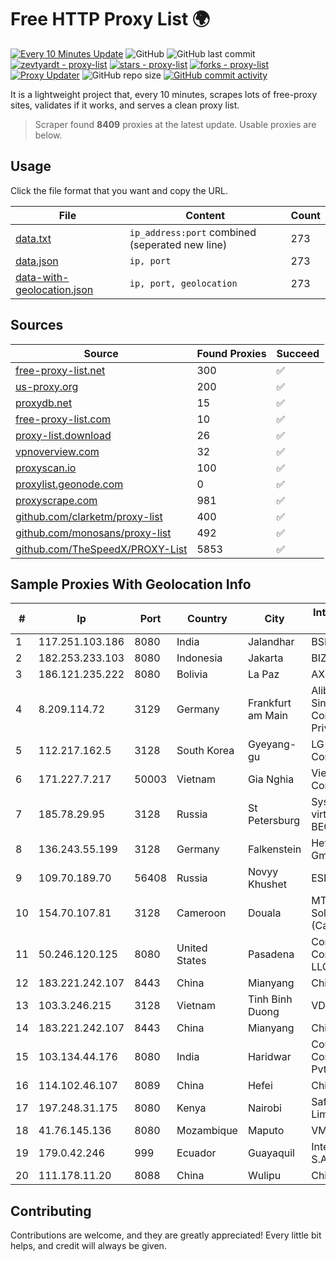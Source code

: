 
# Free HTTP Proxy List 🌍

[![Every 10 Minutes Update](https://github.com/mertguvencli/http-proxy-list/actions/workflows/main.yml/badge.svg?branch=main)](https://github.com/mertguvencli/http-proxy-list/actions/workflows/main.yml)
![GitHub](https://img.shields.io/github/license/mertguvencli/http-proxy-list)
![GitHub last commit](https://img.shields.io/github/last-commit/mertguvencli/http-proxy-list)
[![zevtyardt - proxy-list](https://img.shields.io/static/v1?label=zevtyardt&message=proxy-list&color=blue&logo=github)](https://github.com/zevtyardt/proxy-list "Go to GitHub repo")
[![stars - proxy-list](https://img.shields.io/github/stars/zevtyardt/proxy-list?style=social)](https://github.com/zevtyardt/proxy-list)
[![forks - proxy-list](https://img.shields.io/github/forks/zevtyardt/proxy-list?style=social)](https://github.com/zevtyardt/proxy-list)
[![Proxy Updater](https://github.com/zevtyardt/proxy-list/workflows/Proxy%20Updater/badge.svg)](https://github.com/zevtyardt/proxy-list/actions?query=workflow:"Proxy+Updater")
![GitHub repo size](https://img.shields.io/github/repo-size/zevtyardt/proxy-list)
[![GitHub commit activity](https://img.shields.io/github/commit-activity/m/zevtyardt/proxy-list?logo=commits)](https://github.com/zevtyardt/proxy-list/commits/main)

It is a lightweight project that, every 10 minutes, scrapes lots of free-proxy sites, validates if it works, and serves a clean proxy list.

> Scraper found **8409** proxies at the latest update. Usable proxies are below.

## Usage

Click the file format that you want and copy the URL.

|File|Content|Count|
|----|-------|-----|
|[data.txt](https://raw.githubusercontent.com/mertguvencli/http-proxy-list/main/proxy-list/data.txt)|`ip_address:port` combined (seperated new line)|273|
|[data.json](https://raw.githubusercontent.com/mertguvencli/http-proxy-list/main/proxy-list/data.json)|`ip, port`|273|
|[data-with-geolocation.json](https://raw.githubusercontent.com/mertguvencli/http-proxy-list/main/proxy-list/data-with-geolocation.json)|`ip, port, geolocation`|273|

## Sources

|Source|Found Proxies|Succeed|
|------|-------------|-------|
|[free-proxy-list.net](https://free-proxy-list.net)|300|✅|
|[us-proxy.org](https://www.us-proxy.org)|200|✅|
|[proxydb.net](http://proxydb.net)|15|✅|
|[free-proxy-list.com](https://free-proxy-list.com/?page=&port=&type%5B%5D=http&type%5B%5D=https&up_time=0&search=Search)|10|✅|
|[proxy-list.download](https://www.proxy-list.download/HTTP)|26|✅|
|[vpnoverview.com](https://vpnoverview.com/privacy/anonymous-browsing/free-proxy-servers)|32|✅|
|[proxyscan.io](https://www.proxyscan.io)|100|✅|
|[proxylist.geonode.com](https://proxylist.geonode.com/api/proxy-list?limit=300&page=1&sort_by=lastChecked&sort_type=desc&protocols=http,https)|0|✅|
|[proxyscrape.com](https://api.proxyscrape.com/v2/?request=displayproxies&protocol=http&timeout=10000&country=all&ssl=all&anonymity=all)|981|✅|
|[github.com/clarketm/proxy-list](https://raw.githubusercontent.com/clarketm/proxy-list/master/proxy-list-raw.txt)|400|✅|
|[github.com/monosans/proxy-list](https://raw.githubusercontent.com/monosans/proxy-list/main/proxies/http.txt)|492|✅|
|[github.com/TheSpeedX/PROXY-List](https://raw.githubusercontent.com/TheSpeedX/PROXY-List/master/http.txt)|5853|✅|


## Sample Proxies With Geolocation Info

|#|Ip|Port|Country|City|Internet Service Provider|
|-|--|----|-------|----|-------------------------|
|1|117.251.103.186|8080|India|Jalandhar|BSNL Internet|
|2|182.253.233.103|8080|Indonesia|Jakarta|BIZNET|
|3|186.121.235.222|8080|Bolivia|La Paz|AXS Bolivia S. A.|
|4|8.209.114.72|3129|Germany|Frankfurt am Main|Alibaba.com Singapore E-Commerce Private Limited|
|5|112.217.162.5|3128|South Korea|Gyeyang-gu|LG DACOM Corporation|
|6|171.227.7.217|50003|Vietnam|Gia Nghia|Viettel Corporation|
|7|185.78.29.95|3128|Russia|St Petersburg|System servers virtual hosting BEGET.RU|
|8|136.243.55.199|3128|Germany|Falkenstein|Hetzner Online GmbH|
|9|109.70.189.70|56408|Russia|Novyy Khushet|ESD|
|10|154.70.107.81|3128|Cameroon|Douala|MTN Network Solutions (Cameroon)|
|11|50.246.120.125|8080|United States|Pasadena|Comcast Cable Communications, LLC|
|12|183.221.242.107|8443|China|Mianyang|China Mobile|
|13|103.3.246.215|3128|Vietnam|Tinh Binh Duong|VDATA|
|14|183.221.242.107|8443|China|Mianyang|China Mobile|
|15|103.134.44.176|8080|India|Haridwar|Countrylink Communiction Pvt Ltd|
|16|114.102.46.107|8089|China|Hefei|Chinanet|
|17|197.248.31.175|8080|Kenya|Nairobi|Safaricom Limited|
|18|41.76.145.136|8080|Mozambique|Maputo|VM  S.A|
|19|179.0.42.246|999|Ecuador|Guayaquil|Intercommerce S.A.|
|20|111.178.11.20|8088|China|Wulipu|Chinanet|



## Contributing

Contributions are welcome, and they are greatly appreciated! Every
little bit helps, and credit will always be given.

